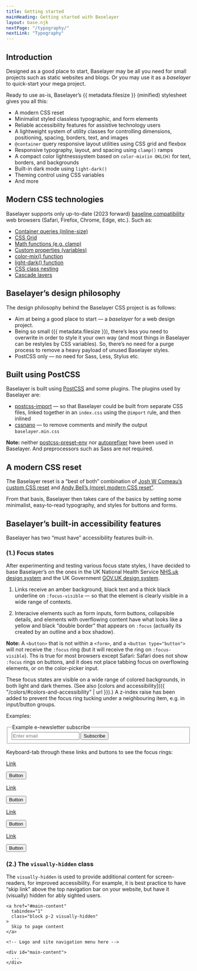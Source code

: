 ```yaml
---
title: Getting started
mainHeading: Getting started with Baselayer
layout: base.njk
nextPage: "/typography/"
nextLink: "Typography"
---
```


## Introduction

<p class="t-lg">Designed as a good place to start, Baselayer may be all you need for small projects such as static websites and blogs. Or you may use it as a <em>baselayer</em> to quick-start your mega project.</p>

Ready to use as-is, Baselayer’s {{ metadata.filesize }} (minified) stylesheet gives you all this:

* A modern CSS reset
* Minimalist styled classless typographic, and form elements
* Reliable accessibility features for assistive technology users
* A lightweight system of utility classes for controlling dimensions, positioning, spacing, borders, text, and images
* `@container` query responsive layout utilities using CSS grid and flexbox
* Responsive typography, layout, and spacing using `clamp()` ramps
* A compact color lightnesssystem based on `color-mix(in OKLCH)` for text, borders, and backgrounds
* Built-in dark mode using `light-dark()`
* Theming control using CSS variables
* And more

## Modern CSS technologies

Baselayer supports only up-to-date (2023 forward) [baseline compatibility](https://developer.mozilla.org/en-US/docs/Glossary/Baseline/Compatibility) web browsers (Safari, Firefox, Chrome, Edge, etc.). Such as:

* [Container queries (inline-size)](https://caniuse.com/css-container-queries)
* [CSS Grid](https://caniuse.com/css-grid)
* [Math functions (e.g. clamp)](https://caniuse.com/?search=css%20math%20functions)
* [Custom properties (variables)](https://caniuse.com/css-variables)
* [color-mix() function](https://caniuse.com/?search=color-mix())
* [light-dark() function](https://caniuse.com/mdn-css_types_color_light-dark)
* [CSS class nesting](https://caniuse.com/css-nesting)
* [Cascade layers](https://caniuse.com/css-cascade-layers)

## Baselayer’s design philosophy

The design philosophy behind the Baselayer CSS project is as follows:

* Aim at being a good place to start — a _baselayer_ for a web design project.
* Being so small ({{ metadata.filesize }}), there’s less you need to overwrite in order to style it your own way (and most things in Baselayer can be restyles by CSS variables). So, there’s no need for a purge process to remove a heavy payload of unused Baselayer styles.
* PostCSS only — no need for Sass, Less, Stylus etc.

## Built using PostCSS

Baselayer is built using [PostCSS](https://postcss.org) and some plugins. The plugins used by Baselayer are:

* [postcss-import](https://github.com/postcss/postcss-import) — so that Baselayer could be built from separate CSS files, linked together in an `index.css` using the `@import` rule, and then inlined
* [cssnano](https://cssnano.co) — to remove comments and minify the output `baselayer.min.css`

**Note:** neither [postcss-preset-env](https://preset-env.cssdb.org) nor [autoprefixer](https://github.com/postcss/autoprefixer) have been used in Baselayer. And preprocessors such as Sass are not required.

## A modern CSS reset

The Baselayer reset is a “best of both” combination of [Josh W Comeau’s custom CSS reset](https://www.joshwcomeau.com/css/custom-css-reset/) and [Andy Bell’s (more) modern CSS reset”](https://andy-bell.co.uk/a-more-modern-css-reset/).

From that basis, Baselayer then takes care of the basics by setting some minimalist, easy-to-read typography, and styles for buttons and forms.

## Baselayer’s built-in accessibility features

Baselayer has two “must have” accessibility features built-in.

### (1.) Focus states

After experimenting and testing various focus state styles, I have decided to base Baselayer’s on the ones in the UK National Health Service [NHS.uk design system](https://design-system.service.gov.uk/get-started/focus-states/) and the UK Government [GOV.UK design system](https://design-system.service.gov.uk/get-started/focus-states/).

1. Links receive an amber background, black text and a thick black underline on `:focus-visible` — so that the element is clearly visible in a wide range of contexts.

2. Interacive elements such as form inputs, form buttons, collapsible details, and elements with overflowing content have what looks like a yellow and black “double border” that appears on `:focus` (actually its created by an outline and a box shadow).

**Note:** A `<button>` that is not within a `<form>`, and a `<button type="button">` will not receive the `:focus` ring (but it will receive the ring on `:focus-visible`). Ths is true for most browsers except Safari: Safari does not show `:focus` rings on buttons, and it does not place tabbing focus on overflowing elements, or on the color-picker input.

These focus states are visible on a wide range of colored backgrounds, in both light and dark themes. (See also [colors and accessibility]({{ "/colors/#colors-and-accessibility" | url }}).) A z-index raise has been added to prevent the focus ring tucking under a neighbouring item, e.g. in input/button groups.

Examples:

<form class="my-3">
  <fieldset class="flex">
    <legend>Example e-newsletter subscribe</legend>
    <input class="w-100%" type="email" id="example-input-email" placeholder="Enter email">
    <input type="submit" name="submit" value="Subscribe">
  </fieldset>
</form>

Keyboard-tab through these links and buttons to see the focus rings:

<div class="my-3 b-thin">
  <div class="grid sm:equal-4-cols">
    <div class="p-3 flex flex-column flex-center flex-middle bg-white bg-dark-invert">
    <p><a href="/#">Link</a></p>
    <p><button type="button">Button</button></p>
    </div>
    <div class="p-3 flex flex-column flex-center flex-middle bg-blue bg-700">
    <p><a class="t-blue t-200 hover:t-300" href="/#">Link</a></p>
    <p><button class="r-2" type="button">Button</button></p>
    </div>
    <div class="p-3 flex flex-column flex-center flex-middle bg-red bg-500 bg-dark-invert">
    <p><a class="t-blue t-200 hover:t-300" href="/#">Link</a></p>
    <p><button class="r-2" type="button">Button</button></p>
    </div>
    <div class="p-3 flex flex-column flex-center flex-middle bg-black bg-dark-invert">
    <p><a class="t-blue t-200 t-dark-invert hover:t-300" href="/#">Link</a></p>
    <p><button class="r-pill" type="button">Button</button></p>
    </div>
  </div>
</div>

### (2.) The `visually-hidden` class

The `visually-hidden` is used to provide additional content for screen-readers, for improved accessibility. For example, it is best practice to have “skip link” above the top navigation bar on your website, but have it (visually) hidden for ably sighted users.

```
<a href="#main-content"
  tabindex="1"
  class="block p-2 visually-hidden"
>
  Skip to page content
</a>

<!-- Logo and site navigation menu here -->

<div id="main-content">
  ...
</div>
```
